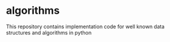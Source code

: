 # algorithms
This repository contains implementation code for well known data structures and algorithms in python
